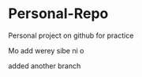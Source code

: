 # Personal-Repo
Personal project on github for practice 



Mo add werey sibe ni o



added another branch